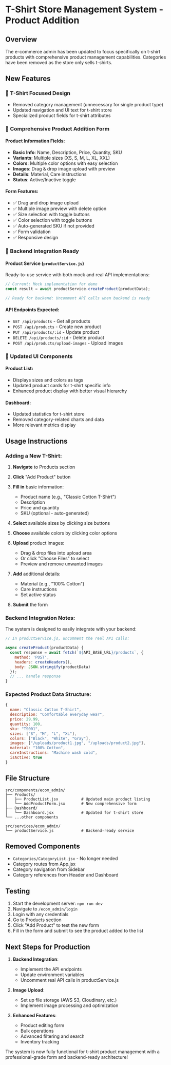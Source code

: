 # T-Shirt Store Management System - Product Addition

## Overview
The e-commerce admin has been updated to focus specifically on t-shirt products with comprehensive product management capabilities. Categories have been removed as the store only sells t-shirts.

## New Features

### 🎽 T-Shirt Focused Design
- Removed category management (unnecessary for single product type)
- Updated navigation and UI text for t-shirt store
- Specialized product fields for t-shirt attributes

### 📝 Comprehensive Product Addition Form

#### Product Information Fields:
- **Basic Info**: Name, Description, Price, Quantity, SKU
- **Variants**: Multiple sizes (XS, S, M, L, XL, XXL)
- **Colors**: Multiple color options with easy selection
- **Images**: Drag & drop image upload with preview
- **Details**: Material, Care instructions
- **Status**: Active/Inactive toggle

#### Form Features:
- ✅ Drag and drop image upload
- ✅ Multiple image preview with delete option
- ✅ Size selection with toggle buttons
- ✅ Color selection with toggle buttons
- ✅ Auto-generated SKU if not provided
- ✅ Form validation
- ✅ Responsive design

### 🔧 Backend Integration Ready

#### Product Service (`productService.js`)
Ready-to-use service with both mock and real API implementations:

```javascript
// Current: Mock implementation for demo
const result = await productService.createProduct(productData);

// Ready for backend: Uncomment API calls when backend is ready
```

#### API Endpoints Expected:
- `GET /api/products` - Get all products
- `POST /api/products` - Create new product
- `PUT /api/products/:id` - Update product
- `DELETE /api/products/:id` - Delete product
- `POST /api/products/upload-images` - Upload images

### 🎨 Updated UI Components

#### Product List:
- Displays sizes and colors as tags
- Updated product cards for t-shirt specific info
- Enhanced product display with better visual hierarchy

#### Dashboard:
- Updated statistics for t-shirt store
- Removed category-related charts and data
- More relevant metrics display

## Usage Instructions

### Adding a New T-Shirt:

1. **Navigate** to Products section
2. **Click** "Add Product" button
3. **Fill in** basic information:
   - Product name (e.g., "Classic Cotton T-Shirt")
   - Description
   - Price and quantity
   - SKU (optional - auto-generated)

4. **Select** available sizes by clicking size buttons
5. **Choose** available colors by clicking color options
6. **Upload** product images:
   - Drag & drop files into upload area
   - Or click "Choose Files" to select
   - Preview and remove unwanted images

7. **Add** additional details:
   - Material (e.g., "100% Cotton")
   - Care instructions
   - Set active status

8. **Submit** the form

### Backend Integration Notes:

The system is designed to easily integrate with your backend:

```javascript
// In productService.js, uncomment the real API calls:

async createProduct(productData) {
  const response = await fetch(`${API_BASE_URL}/products`, {
    method: 'POST',
    headers: createHeaders(),
    body: JSON.stringify(productData)
  });
  // ... handle response
}
```

### Expected Product Data Structure:

```javascript
{
  name: "Classic Cotton T-Shirt",
  description: "Comfortable everyday wear",
  price: 29.99,
  quantity: 100,
  sku: "TS001",
  sizes: ["S", "M", "L", "XL"],
  colors: ["Black", "White", "Gray"],
  images: ["/uploads/product1.jpg", "/uploads/product2.jpg"],
  material: "100% Cotton",
  careInstructions: "Machine wash cold",
  isActive: true
}
```

## File Structure

```
src/components/ecom_admin/
├── Products/
│   ├── ProductList.jsx          # Updated main product listing
│   └── AddProductForm.jsx       # New comprehensive form
├── Dashboard/
│   └── Dashboard.jsx            # Updated for t-shirt store
└── ...other components

src/services/ecom_admin/
└── productService.js            # Backend-ready service
```

## Removed Components

- `Categories/CategoryList.jsx` - No longer needed
- Category routes from App.jsx
- Category navigation from Sidebar
- Category references from Header and Dashboard

## Testing

1. Start the development server: `npm run dev`
2. Navigate to `/ecom_admin/login`
3. Login with any credentials
4. Go to Products section
5. Click "Add Product" to test the new form
6. Fill in the form and submit to see the product added to the list

## Next Steps for Production

1. **Backend Integration**: 
   - Implement the API endpoints
   - Update environment variables
   - Uncomment real API calls in productService.js

2. **Image Upload**:
   - Set up file storage (AWS S3, Cloudinary, etc.)
   - Implement image processing and optimization

3. **Enhanced Features**:
   - Product editing form
   - Bulk operations
   - Advanced filtering and search
   - Inventory tracking

The system is now fully functional for t-shirt product management with a professional-grade form and backend-ready architecture!
